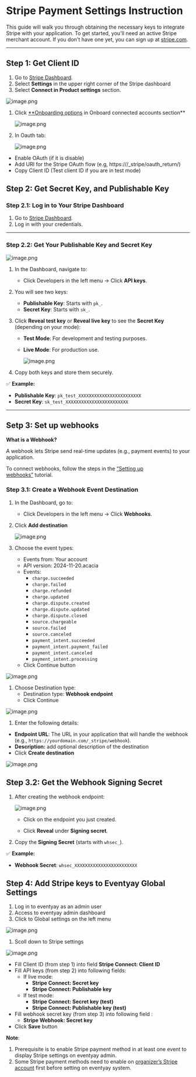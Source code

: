 # Stripe Payment Settings Instruction

This guide will walk you through obtaining the necessary keys to integrate Stripe with your application.  To get started, you'll need an active Stripe merchant account. If you don't have one yet, you can sign up at [stripe.com](http://stripe.com/).

---

## Step 1: **Get Client ID**

1. Go to [Stripe Dashboard](https://dashboard.stripe.com/).
2. Select **Settings** in the upper right corner of the Stripe dashboard
3. Select **Connect in Product settings** section.

![image.png](images/image.png)

1. Click [**Onboarding options](https://dashboard.stripe.com/settings/connect/onboarding-options/countries) in Onboard connected accounts section**

    ![image.png](images/image1.png)

1. In Oauth tab:

    ![image.png](images/image2.png)

- Enable OAuth (if it is disable)
- Add URI for the Stripe OAuth flow (e.g, https://<your-domain>/_stripe/oauth_return/)
- Copy Client ID (Test client ID if you are in test mode)

## Step 2: **Get Secret Key, and Publishable Key**

### **Step 2.1: Log in to Your Stripe Dashboard**

1. Go to [Stripe Dashboard](https://dashboard.stripe.com/).
2. Log in with your credentials.

---

### **Step 2.2: Get Your Publishable Key and Secret Key**

![image.png](images/image3.png)

1. In the Dashboard, navigate to:
    - Click Developers in the left menu → Click **API keys**.
2. You will see two keys:
    - **Publishable Key**: Starts with `pk_`.
    - **Secret Key**: Starts with `sk_`.
3. Click **Reveal test key** or **Reveal live key** to see the **Secret Key** (depending on your mode):
    - **Test Mode**: For development and testing purposes.
    - **Live Mode**: For production use.

        ![image.png](images/image4.png)

4. Copy both keys and store them securely.

✅ **Example:**

- **Publishable Key**: `pk_test_XXXXXXXXXXXXXXXXXXXXXXXX`
- **Secret Key**: `sk_test_XXXXXXXXXXXXXXXXXXXXXXXX`

---

## Setp 3: S**et up webhooks**

**What is a Webhook?**

A webhook lets Stripe send real-time updates (e.g., payment events) to your application.

To connect webhooks, follow the steps in the [“Setting up webhooks”](https://stripe.com/docs/webhooks/go-live#configure-webhook-settings) tutorial.

### **Step 3.1: Create a Webhook Event Destination**

1. In the Dashboard, go to:
    - Click Developers in the left menu → Click **Webhooks**.
2. Click **Add destination**

    ![image.png](images/image5.png)

3. Choose the event types:
    - Events from: Your account
    - API version: 2024-11-20.acacia
    - Events:
        - `charge.succeeded`
        - `charge.failed`
        - `charge.refunded`
        - `charge.updated`
        - `charge.dispute.created`
        - `charge.dispute.updated`
        - `charge.dispute.closed`
        - `source.chargeable`
        - `source.failed`
        - `source.canceled`
        - `payment_intent.succeeded`
        - `payment_intent.payment_failed`
        - `payment_intent.canceled`
        - `payment_intent.processing`
    - Click Continue button

![image.png](images/image6.png)

1. Choose Destination type:
    - Destination type: **Webhook endpoint**
    - Click Continue

![image.png](images/image7.png)

1. Enter the following details:

- **Endpoint URL**: The URL in your application that will handle the webhook (e.g., `https://yourdomain.com/_stripe/webhook`).
- **Description:** add optional description of the destination
- Click **Create destination**

![image.png](images/image8.png)

## **Step 3.2: Get the Webhook Signing Secret**

1. After creating the webhook endpoint:

    ![image.png](images/image9.png)

    - Click on the endpoint you just created.

    - Click **Reveal** under **Signing secret**.

2. Copy the **Signing Secret** (starts with `whsec_`).

✅ **Example:**

- **Webhook Secret**: `whsec_XXXXXXXXXXXXXXXXXXXXXXXX`

## **Step 4: Add Stripe keys to Eventyay Global Settings**

1. Log in to eventyay as an admin user
2. Access to eventyay admin dashboard
3. Click to Global settings on the left menu

![image.png](images/image10.png)

1. Scoll down to Stripe settings

![image.png](images/image11.png)

- Fill Client ID (from step 1) into field **Stripe Connect: Client ID**
- Fill API keys (from step 2) into following fields:
  - If live mode:
    - **Stripe Connect: Secret key**
    - **Stripe Connect: Publishable key**
  - If test mode:
    - **Stripe Connect: Secret key (test)**
    - **Stripe Connect: Publishable key (test)**
- Fill webhook secret key (from step 3) into following field :
  - **Stripe Webhook: Secret key**
- Click **Save** button

**Note**:

1. Prerequisite is to enable Stripe payment method in at least one event to display Stripe settings on eventyay admin.
2. Some Stripe payment methods need to enable on [organizer’s Stripe account](https://dashboard.stripe.com/settings/payments) first before setting on eventyay system.
